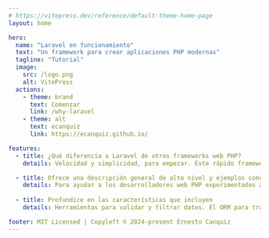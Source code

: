 ```yaml
---
# https://vitepress.dev/reference/default-theme-home-page
layout: home

hero:
  name: "Laravel en funcionamiento"
  text: "Un framework para crear aplicaciones PHP modernas"
  tagline: "Tutorial"
  image:
    src: /logo.png
    alt: VitePress
  actions:
    - theme: brand
      text: Comenzar
      link: /why-laravel
    - theme: alt
      text: ecanquiz
      link: https://ecanquiz.github.io/

features:  
  - title: ¿Qué diferencia a Laravel de otros frameworks web PHP?
    details: Velocidad y simplicidad, para empezar. Este rápido framework de desarrollo de aplicaciones y su ecosistema de herramientas le permiten crear rápidamente nuevos sitios y aplicaciones con código limpio y legible. Esta guía práctica proporciona la introducción definitiva a uno de los frameworks web más populares de la actualidad.

  - title: Ofrece una descripción general de alto nivel y ejemplos concretos
    details: Para ayudar a los desarrolladores web PHP experimentados a comenzar con este framework de inmediato. Este tutorial cubre las herramientas de autenticación y frontend y otras herramientas propias.
  
  - title: Profundice en las características que incluyen
    details: Herramientas para validar y filtrar datos. El ORM para trabajar con bases de datos. El objeto de solicitud Illuminate y su función en el ciclo de vida. PHPUnit para probar su código. Herramientas para escribir API JSON y RESTful. Interfaces para acceso al sistema de archivos, sesiones, cookies y cachés. Herramientas para implementar colas, trabajos, eventos y publicación de eventos WebSocket. Paquetes especiales como Scout, Passport, Cashier y más.

footer: MIT Licensed | Copyleft © 2024-present Ernesto Canquiz
---
```






